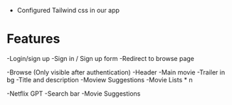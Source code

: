 - Configured Tailwind css in our app

# Features
-Login/sign up
    -Sign in / Sign up form
    -Redirect to browse page
 
-Browse (Only visible after authentication)
    -Header
    -Main movie
        -Trailer in bg
        -Title and description
        -Moview Suggestions
            -Movie Lists * n

-Netflix GPT
    -Search bar
    -Movie Suggestions
